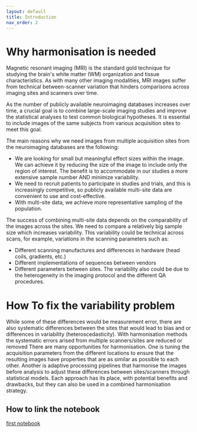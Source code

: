 ```yaml
---
layout: default
title: Introduction
nav_order: 2
---
```


# Why harmonisation is needed 
Magnetic resonant imaging (MRI) is the standard gold technique for studying the brain's white matter (WM) organization and tissue characteristics. As with many other imaging modalities, MRI images suffer from technical between-scanner variation that hinders comparisons across imaging sites and scanners over time. 

As the number of publicly available neuroimaging databases increases over time, a crucial goal is to combine large-scale imaging studies and improve the statistical analyses to test common biological hypotheses. It is essential to include images of the same subjects from various acquisition sites to meet this goal. 

The main reasons why we need images from multiple acquisition sites from the neuroimaging databases are the following: 
*	We are looking for small but meaningful effect sizes within the image. We can achieve it by reducing the size of the image to include only the region of interest. The benefit is to accommodate in our studies a more extensive sample number AND minimize variability.
*	We need to recruit patients to participate in studies and trials, and this is increasingly competitive, so publicly available multi-site data are convenient to use and cost-effective.
*	With multi-site data, we achieve more representative sampling of the population.

The success of combining multi-site data depends on the comparability of the images across the sites. We need to compare a relatively big sample size which increases variability. 
This variability could be technical across scans, for example, variations in the scanning parameters such as:
*	Different scanning manufactures and differences in  hardware (head coils, gradients, etc.) 
*	Different implementations of sequences between vendors
*	Different parameters between sites.
The variability also could be due to the heterogeneity in the imaging protocol and the different QA procedures.

# How To fix the variability problem
While some of these differences would be measurement error, there are also systematic differences between the sites that would lead to bias and or differences in variability (heteroscedasticity). With harmonisation methods the systematic errors arised from multiple scanners/sites are reduced or removed There are many opportunities for harmonisation. One is tuning the acquisition parameters from the different locations to ensure that the resulting images have properties that are as similar as possible to each other. Another is adaptive processing pipelines that harmonise the images before analysis to adjust these differences between sites/scanners through statistical models. Each approach has its place, with potential benefits and drawbacks, but they can also be used in a combined harmonisation strategy.

## How to link the notebook
[first notebook](https://mybinder.org/v2/gh/HealthBioscienceIDEAS/demon-imaging-harmonisation/HEAD?urlpath=lab/index.ipynb)
